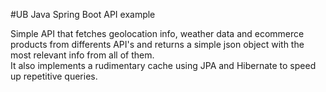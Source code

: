 #UB Java Spring Boot API example

Simple API that fetches geolocation info, weather data and ecommerce products from differents API's and returns a simple json object with the most relevant info from all of them. \
It also implements a rudimentary cache using JPA and Hibernate to speed up repetitive queries.